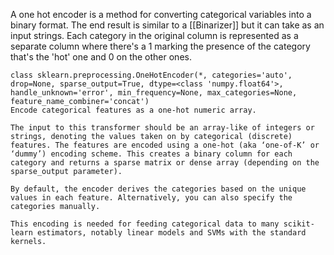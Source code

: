 A one hot encoder is a method for converting categorical variables into a binary format. The end result is similar to a [[Binarizer]] but it can take as an input strings.
Each category in the original column is represented as a separate column where there's a 1 marking the presence of the category that's the 'hot' one and 0 on the other ones.
```
class sklearn.preprocessing.OneHotEncoder(*, categories='auto', drop=None, sparse_output=True, dtype=<class 'numpy.float64'>, handle_unknown='error', min_frequency=None, max_categories=None, feature_name_combiner='concat')
Encode categorical features as a one-hot numeric array.

The input to this transformer should be an array-like of integers or strings, denoting the values taken on by categorical (discrete) features. The features are encoded using a one-hot (aka ‘one-of-K’ or ‘dummy’) encoding scheme. This creates a binary column for each category and returns a sparse matrix or dense array (depending on the sparse_output parameter).

By default, the encoder derives the categories based on the unique values in each feature. Alternatively, you can also specify the categories manually.

This encoding is needed for feeding categorical data to many scikit-learn estimators, notably linear models and SVMs with the standard kernels.
```

